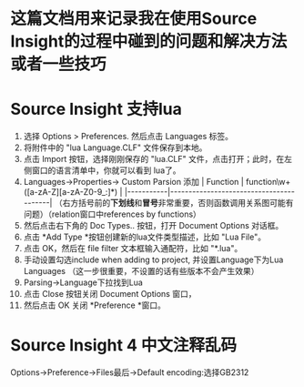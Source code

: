 # 这篇文档用来记录我在使用Source Insight的过程中碰到的问题和解决方法或者一些技巧

# Source Insight 支持lua

1. 选择 Options > Preferences. 然后点击 Languages 标签。
1. 将附件中的 "lua Language.CLF" 文件保存到本地。
1. 点击 Import 按钮，选择刚刚保存的 "lua.CLF" 文件，点击打开；此时，在左侧窗口的语言清单中，你就可以看到 lua了。
1. Languages->Properties-> Custom Parsion 添加
   | Function  |  function\w+\([a-zA-Z][a-zA-Z0-9_:]*\)  |
   |-----------|-----------------------------------------|
   （右方括号前的**下划线**和**冒号**非常重要，否则函数调用关系图可能有问题）（relation窗口中references by functions）
1. 然后点击右下角的 Doc Types.. 按钮，打开 Document Options 对话框。
1. 点击 *Add Type *按钮创建新的lua文件类型描述，比如 "Lua File"。
1. 点击 OK，然后在 file filter 文本框输入通配符，比如 "*.lua"。
1. 手动设置勾选include when adding to project, 并设置Language下为Lua Languages （这一步很重要，不设置的话有些版本不会产生效果）
1. Parsing->Language下拉找到Lua
1. 点击 Close 按钮关闭 Document Options 窗口，
1. 然后点击 OK 关闭 *Preference *窗口。

# Source Insight 4 中文注释乱码
 Options->Preference->Files最后->Default encoding:选择GB2312
